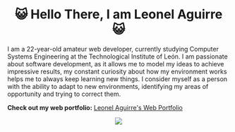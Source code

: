 <h1 align="center">😺 Hello There, I am Leonel Aguirre 😺</h1>

I am a 22-year-old amateur web developer, currently studying Computer Systems Engineering at the Technological Institute of León. I am passionate about software development, as it allows me to model my ideas to achieve impressive results, my constant curiosity about how my environment works helps me to always keep learning new things. I consider myself as a person with the ability to adapt to new environments, identifying my areas of opportunity and trying to correct them.

**Check out my web portfolio:** [Leonel Aguirre's Web Portfolio](https://noisyapple.github.io)

<p align="center"><img src="https://spotify-recently-played-readme.vercel.app/api?user=milkyblue398&width=1000" align="center"></p>
